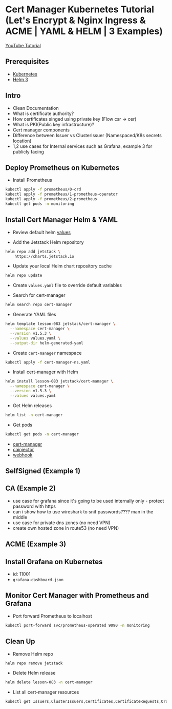 # Cert Manager Kubernetes Tutorial (Let's Encrypt & Nginx Ingress & ACME | YAML & HELM | 3 Examples)

[YouTube Tutorial]()

## Prerequisites

- [Kubernetes](https://kubernetes.io/)
- [Helm 3](https://helm.sh/)

## Intro
- Clean Documentation
- What is certificate authority?
- How certificates singed using private key (Flow csr -> cer)
- What is PKI(Public key infrastructure)?
- Cert manager components
- Difference between Issuer vs ClusterIssuer (Namespaced/K8s secrets location)
- 1,2 use cases for Internal services such as Grafana, example 3 for publicly facing

## Deploy Prometheus on Kubernetes
- Install Prometheus
```bash
kubectl apply -f prometheus/0-crd
kubectl apply -f prometheus/1-prometheus-operator
kubectl apply -f prometheus/2-prometheus
kubectl get pods -n monitoring
```

## Install Cert Manager Helm & YAML

- Review default helm [values](https://github.com/jetstack/cert-manager/blob/master/deploy/charts/cert-manager/values.yaml)

- Add the Jetstack Helm repository

```bash
helm repo add jetstack \
    https://charts.jetstack.io
```

- Update your local Helm chart repository cache

```bash
helm repo update
```

- Create `values.yaml` file to override default variables

- Search for cert-manager

```bash
helm search repo cert-manager
```

- Generate YAML files

```bash
helm template lesson-083 jetstack/cert-manager \
  --namespace cert-manager \
  --version v1.5.3 \
  --values values.yaml \
  --output-dir helm-generated-yaml
```
- Create `cert-manager` namespace
```bash
kubectl apply -f cert-manager-ns.yaml
```

- Install cert-manager with Helm
```bash
helm install lesson-083 jetstack/cert-manager \
  --namespace cert-manager \
  --version v1.5.3 \
  --values values.yaml
```

- Get Helm releases
```bash
helm list -n cert-manager
```

- Get pods
```bash
kubectl get pods -n cert-manager
```
- [cert-manager](https://cert-manager.io/docs/concepts/)
- [cainjector](https://cert-manager.io/docs/concepts/ca-injector/)
- [webhook](https://cert-manager.io/docs/concepts/webhook/)

## SelfSigned (Example 1)
## CA (Example 2)
- use case for grafana since it's going to be used internally only - protect password with https
- can i show how to use wireshark to snif passwords???? man in the middle
- use case for private dns zones (no need VPN)
- create own hosted zone in route53 (no need VPN)
## ACME (Example 3)

## Install Grafana on Kubernetes
- id: 11001
- `grafana-dashboard.json`
## Monitor Cert Manager with Prometheus and Grafana
- Port forward Prometheus to localhost
```bash
kubectl port-forward svc/prometheus-operated 9090 -n monitoring
```

## Clean Up
- Remove Helm repo
```bash
helm repo remove jetstack
```
- Delete Helm release
```bash
helm delete lesson-083 -n cert-manager
```
- List all cert-manager resources
```bash
kubectl get Issuers,ClusterIssuers,Certificates,CertificateRequests,Orders,Challenges -A
```
